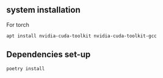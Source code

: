 ## system installation 
For torch
```
apt install nvidia-cuda-toolkit nvidia-cuda-toolkit-gcc
```
## Dependencies set-up
```
poetry install
```
